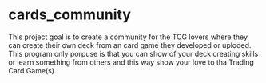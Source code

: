 # cards_community
This project goal is to create a community for the TCG lovers where they can create their own deck from an card game they developed or uploded. This program only porpuse is that you can show of your deck creating skills or learn something from others and this way show your love to tha Trading Card Game(s).
